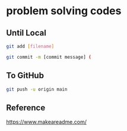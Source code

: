 # problem solving codes

## Until Local

```bash
git add [filename]

git commit -m [commit message] (
```

## To GitHub
``` bash
git push -u origin main
```

## Reference
https://www.makeareadme.com/

